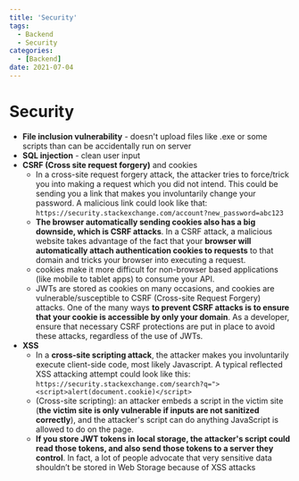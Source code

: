 ```yaml
---
title: 'Security'
tags:
  - Backend
  - Security
categories:
  - [Backend]
date: 2021-07-04
---
```

# Security

* **File inclusion vulnerability** - doesn't upload files like .exe or some scripts than can be accidentally run on server
* **SQL injection** - clean user input
* **CSRF (Cross site request forgery)** and cookies
  * In a cross-site request forgery attack, the attacker tries to force/trick you into making a request which you did not intend. This could be sending you a link that makes you involuntarily change your password. A malicious link could look like that: `https://security.stackexchange.com/account?new_password=abc123`
  * **The browser automatically sending cookies also has a big downside, which is CSRF attacks**. In a CSRF attack, a malicious website takes advantage of the fact that your **browser will automatically attach authentication cookies to requests** to that domain and tricks your browser into executing a request.
  * cookies make it more difficult for non-browser based applications (like mobile to tablet apps) to consume your API.
  * JWTs are stored as cookies on many occasions, and cookies are vulnerable/susceptible to CSRF (Cross-site Request Forgery) attacks. One of the many ways **to prevent CSRF attacks is to ensure that your cookie is accessible by only your domain**. As a developer, ensure that necessary CSRF protections are put in place to avoid these attacks, regardless of the use of JWTs.
* **XSS**
  * In a **cross-site scripting attack**, the attacker makes you involuntarily execute client-side code, most likely Javascript. A typical reflected XSS attacking attempt could look like this: `https://security.stackexchange.com/search?q="><script>alert(document.cookie)</script>`
  * (Cross-site scripting): an attacker embeds a script in the victim site (**the victim site is only vulnerable if inputs are not sanitized correctly**), and the attacker's script can do anything JavaScript is allowed to do on the page.
  * **If you store JWT tokens in local storage, the attacker's script could read those tokens, and also send those tokens to a server they control**. In fact, a lot of people advocate that very sensitive data shouldn’t be stored in Web Storage because of XSS attacks
